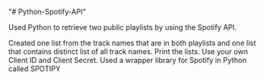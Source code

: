 "# Python-Spotify-API" 

Used Python to retrieve two public playlists by using the Spotify API.

Created one list from the track names that are in both playlists and one list that contains distinct list of all track names.
Print the lists.
Use your own Client ID and Client Secret.
Used a wrapper library for Spotify in Python called SPOTIPY
